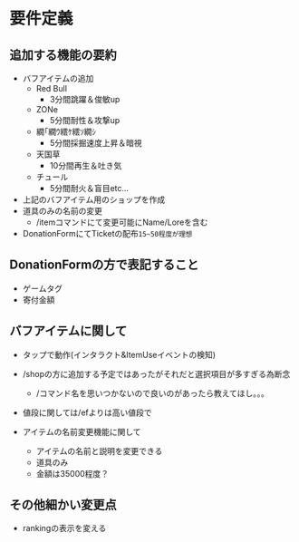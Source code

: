 # 要件定義
## 追加する機能の要約

* バフアイテムの追加
  * Red Bull
    * 3分間跳躍＆俊敏up
  * ZONe
    * 5分間耐性＆攻撃up
  * 繝｢繝ｳ繧ｹ繧ｿ繝ｼ
    * 5分間採掘速度上昇＆暗視
  * 天国草
    * 10分間再生＆吐き気
  * チュール
    * 5分間耐火＆盲目etc...
* 上記のバフアイテム用のショップを作成
* 道具のみの名前の変更
  * /itemコマンドにて変更可能にName/Loreを含む
* DonationFormにてTicketの配布`15~50程度が理想`

## DonationFormの方で表記すること

* ゲームタグ
* 寄付金額

## バフアイテムに関して

* タップで動作(インタラクト&ItemUseイベントの検知)
* /shopの方に追加する予定ではあったがそれだと選択項目が多すぎる為断念
  * /コマンド名を思いつかないので良いのがあったら教えてほし。。。
* 値段に関しては/efよりは高い値段で

* アイテムの名前変更機能に関して
  * アイテムの名前と説明を変更できる
  * 道具のみ
  * 金額は35000程度？

## その他細かい変更点


* rankingの表示を変える

